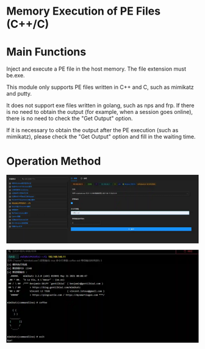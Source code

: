 # Memory Execution of PE Files (C++/C)

# Main Functions
Inject and execute a PE file in the host memory. The file extension must be.exe. 

This module only supports PE files written in C++ and C, such as mimikatz and putty. 

It does not support exe files written in golang, such as nps and frp. If there is no need to obtain the output (for example, when a session goes online), there is no need to check the "Get Output" option. 

If it is necessary to obtain the output after the PE execution (such as mimikatz), please check the "Get Output" option and fill in the waiting time.

# Operation Method
![](img\DefenseEvasion_ProcessInjection_PeLoader\1.webp)

![](img\DefenseEvasion_ProcessInjection_PeLoader\2.webp)